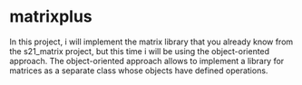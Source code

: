 # matrixplus
In this project, i will implement the matrix library that you already know from the s21_matrix project, but this time i will be using the object-oriented approach. The object-oriented approach allows to implement a library for matrices as a separate class whose objects have defined operations.
